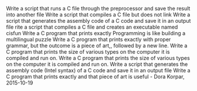 Write a script that runs a C file through the preprocessor and save the result into another file
Write a script that compiles a C file but does not link
Write a script that generates the assembly code of a C code and save it in an output file
rite a script that compiles a C file and creates an executable named cisfun
Write a C program that prints exactly Programming is like building a multilingual puzzle
Write a C program that prints exactly with proper grammar, but the outcome is a piece of art,, followed by a new line.
Write a C program that prints the size of various types on the computer it is compiled and run on.
Write a C program that prints the size of various types on the computer it is compiled and run on.
Write a script that generates the assembly code (Intel syntax) of a C code and save it in an output file
Write a C program that prints exactly and that piece of art is useful - Dora Korpar, 2015-10-19
